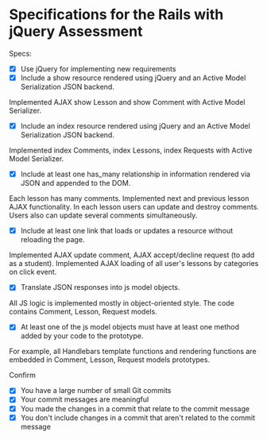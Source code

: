# Specifications for the Rails with jQuery Assessment

Specs:
- [x] Use jQuery for implementing new requirements
- [x] Include a show resource rendered using jQuery and an Active Model Serialization JSON backend.

Implemented AJAX show Lesson and show Comment with Active Model Serializer.  

- [x] Include an index resource rendered using jQuery and an Active Model Serialization JSON backend.

Implemented index Comments, index Lessons, index Requests with Active Model Serializer.

- [x] Include at least one has_many relationship in information rendered via JSON and appended to the DOM.

Each lesson has many comments. Implemented next and previous lesson AJAX functionality. In each lesson users can update and destroy comments. Users also can update several comments simultaneously.

- [x] Include at least one link that loads or updates a resource without reloading the page.

Implemented AJAX update comment, AJAX accept/decline request (to add as a student).
Implemented AJAX loading of all user's lessons by categories on click event.

- [x] Translate JSON responses into js model objects.

All JS logic is implemented mostly in object-oriented style. The code contains Comment, Lesson, Request models.

- [x] At least one of the js model objects must have at least one method added by your code to the prototype.

For example, all Handlebars template functions and rendering functions are embedded in Comment, Lesson, Request models prototypes.

Confirm
- [x] You have a large number of small Git commits
- [x] Your commit messages are meaningful
- [x] You made the changes in a commit that relate to the commit message
- [x] You don't include changes in a commit that aren't related to the commit message
